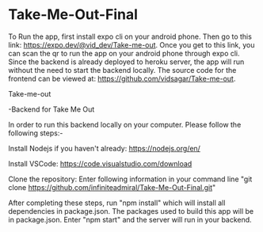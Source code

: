 # Take-Me-Out-Final

To Run the app, first install expo cli on your android phone. 
Then go to this link: https://expo.dev/@vid_dev/Take-me-out.
Once you get to this link, you can scan the qr to run the app on your android phone through expo cli. 
Since the backend is already deployed to heroku server, the app will run without the need to start the backend locally. 
The source code for the frontend can be viewed at: https://github.com/vidsagar/Take-me-out.

Take-me-out


-Backend for Take Me Out

In order to run this backend locally on your computer. Please follow the following steps:-

Install Nodejs if you haven't already: https://nodejs.org/en/

Install VSCode: https://code.visualstudio.com/download

Clone the repository: Enter following information in your command line "git clone https://github.com/infiniteadmiral/Take-Me-Out-Final.git"

After completing these steps, run "npm install" which will install all dependencies in package.json. The packages used to build this app will be in package.json.
Enter "npm start" and the server will run in your backend.
